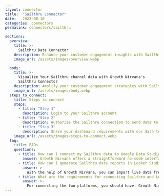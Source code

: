 ```yaml
---
layout: connector
title:  "Sailthru Connector"
date:   2023-08-10
categories: connectors
permalink: connectors/sailthru

sections:
  overview:
    title: >-
      Sailthru Data Connector
    description: Enhance your customer engagement insights with Sailthru integration. Seamlessly merge customer behavior data from Sailthru with Looker Studio's analytical capabilities, unlocking insights that shape personalized marketing strategies, user experiences, and operational excellence.
    image_url: /assets/images/overview.webp

  body:
    title: >-
      Visualize Your Sailthru channel data with Growth Nirvana's
      Sailthru Connector
    description: Amplify your customer engagement strategies with Sailthru insights integrated into Looker Studio.
    image_url: /assets/images/body.webp
  steps_to_connect:
    title: Steps to connect
    steps:
      - title: "Step 1"
        description: Login to your Sailthru account
      - title: "Step 2"
        description: Authorize the Sailthru connection to send data to Growth Nirvana
      - title: "Step 3"
        description: Share your dashboard requirements with our data team. We will build the report for you.
    image_url: /assets/images/steps-to-connect.webp
  faq:
    title: FAQs
    questions:
      - title: How can I connect my Sailthru data to Google Data Studio/Looker Studio?
        answer: Growth Nirvana offers a straightforward no-code interface to connect to Sailthru data sources.
      - title: How can I generate Sailthru data reports in Looker Studio?
        answer: >-
          With the help of Growth Nirvana, you can import live data from Sailthru into Looker Studio. These data can be viewed in charts, tables, and dashboards to generate branded reports that can be shared instantly.
      - title: What are the requirements for connecting Sailthru and Looker Studio?
        answer: >-
          For connecting the two platforms, you should have: Growth Nirvana Account and Sailthru Ads Account
---
```


